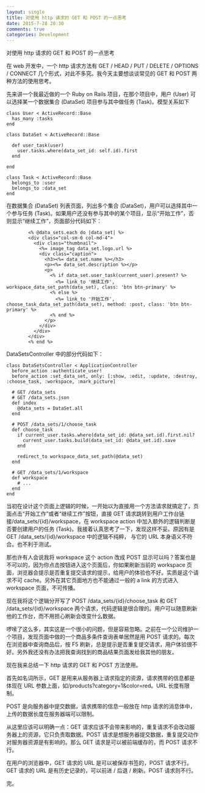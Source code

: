 ```yaml
---
layout: single
title: 对使用 http 请求的 GET 和 POST 的一点思考 
date: 2015-7-28 20:30
comments: true
categories: Development
---
```


对使用 http 请求的 GET 和 POST 的一点思考

在 web 开发中，一个 http 请求方法有 GET / HEAD / PUT / DELETE / OPTIONS / CONNECT 几个形式，对此不多究。我今天主要想谈谈常见的 GET 和 POST 两种方法的使用思考。

先来讲一个我最近做的一个 Ruby on Rails 项目，在那个项目中，用户 (User) 可以选择某一个数据集合 (DataSet) 项目参与其中做任务 (Task)。模型关系如下

    class User < ActiveRecord::Base
      has_many :tasks       
    end

    class DataSet < ActiveRecord::Base

      def user_task(user)
        user.tasks.where(data_set_id: self.id).first
      end

    end

    class Task < ActiveRecord::Base
      belongs_to :user
      belongs_to :data_set
    end

在数据集合 (DataSet) 列表页面，列出多个集合 (DataSet)，用户可以选择其中一个参与任务 (Task)。如果用户还没有参与其中的某个项目，显示“开始工作”，否则显示“继续工作”，页面部分代码如下：
       
            <% @data_sets.each do |data_set| %>
            <div class="col-sm-6 col-md-4">
              <div class="thumbnail">
                <%= image_tag data_set.logo.url %>
                <div class="caption">
                  <h3><%= data_set.name %></h3>
                  <p><%= data_set.description %></p>
                  <p>
                    <% if data_set.user_task(current_user).present? %>
                      <%= link_to '继续工作', workspace_data_set_path(data_set), class: 'btn btn-primary' %>
                    <% else %>
                      <%= link_to '开始工作', choose_task_data_set_path(data_set), method: :post, class: 'btn btn-primary' %>
                    <% end %>
                  </p>
                </div>
              </div>
            </div>
            <% end %>
      
DataSetsController 中的部分代码如下：

    class DataSetsController < ApplicationController
      before_action :authenticate_user!
      before_action :set_data_set, only: [:show, :edit, :update, :destroy, :choose_task, :workspace, :mark_picture]

      # GET /data_sets
      # GET /data_sets.json
      def index
        @data_sets = DataSet.all
      end

      # POST /data_sets/1/choose_task
      def choose_task
        if current_user.tasks.where(data_set_id: @data_set.id).first.nil?
          current_user.tasks.build(data_set_id: @data_set.id).save
        end

        redirect_to workspace_data_set_path(@data_set)
      end

      # GET /data_sets/1/workspace
      def workspace   
        # ...
      end
    end 
    
当初在设计这个页面上逻辑的时候，一开始以为直接用一个方法请求就搞定了，页面点击“开始工作”或者“继续工作”按钮，直接 GET 请求跳转到用户工作台链接/data_sets/{id}/workspace，在 workspace action 中加入额外的逻辑判断是否要创建用户的任务 (Task)。我接着认真思考了一下，发现这样不妥。原因有是 GET /data_sets/{id}/workspace 中的逻辑不纯粹， 与它的 URL 本身语义不符合。也不利于测试。

那也许有人会说我将 workspace 这个 action 改成 POST 显示可以吗？答案也是不可以的，因为你点击按钮进入这个页面后，你如果刷新当前的 workspace 页面，浏览器会提示是否重复提交请求的提示，给用户的体验也不好。实质是这个请求不可 cache。另外在其它页面地方也不能通过一般的 a link 的方式进入 workspace 页面，不可传播。

现在我将这个逻辑分开写了 POST /data_sets/{id}/choose_task 和 GET /data_sets/{id}/workspace 两个请求，代码逻辑是很合理的。用户可以随意刷新他的工作台，而不用担心刷新会改变什么数据。

啰嗦了这么多，其实这是一个很小的问题，但是容易忽略。之前在一个公司维护一个项目，发现页面中做的一个商品多条件查询表单居然是用 POST 请求的。每次在浏览器中查询商品后，按 F5 刷新，总是提示是否重复提交请求，用户体验很不好。另外我还没有办法把我查询找到的商品结果页面发给我其他的朋友。

现在我来总结一下 http 请求的 GET 和 POST 方法使用。

首先如名词所示，GET 是用来从服务器上请求指定的资源，请求携带的信息都是体现在 URL 参数上面，如/products?category=1&color=red。URL 长度有限制。

POST 是向服务器中提交数据，请求携带的信息一般放在 http 请求的消息体中，上传的数据长度在服务器端可以限制。

从这里应该可以明确一点：GET 请求应该不会带来影响的，重复请求不会改动服务器上的资源，它只负责取数据。POST 请求是想服务器提交数据，重复提交动作对服务器资源是有影响的。那么 GET 请求是可以被前端缓存的，而 POST 请求不行。

在用户的浏览器中，GET 请求的 URL 是可以被保存书签的，POST 请求不行。GET 请求的 URL 是有历史记录的，可以前进 / 后退 / 刷新。POST 请求则不行。

完。
